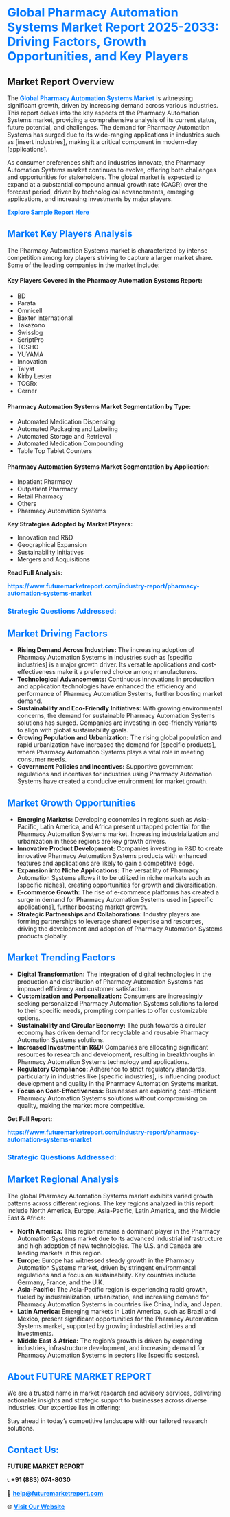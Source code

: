 <h1 style="color: #007BFF;">Global Pharmacy Automation Systems Market Report 2025-2033: Driving Factors, Growth Opportunities, and Key Players</h1>

<section id="overview">
<h2>Market Report Overview</h2>
<p>The <a href="https://www.futuremarketreport.com/industry-report/pharmacy-automation-systems-market" style="color: #007BFF; text-decoration: none;"><strong>Global Pharmacy Automation Systems Market</strong></a> is witnessing significant growth, driven by increasing demand across various industries. This report delves into the key aspects of the Pharmacy Automation Systems market, providing a comprehensive analysis of its current status, future potential, and challenges. The demand for Pharmacy Automation Systems has surged due to its wide-ranging applications in industries such as [insert industries], making it a critical component in modern-day [applications].</p>
<p>As consumer preferences shift and industries innovate, the Pharmacy Automation Systems market continues to evolve, offering both challenges and opportunities for stakeholders. The global market is expected to expand at a substantial compound annual growth rate (CAGR) over the forecast period, driven by technological advancements, emerging applications, and increasing investments by major players.</p>
</section>

<section id="overview">
<p><a href="https://www.futuremarketreport.com/request-sample/reportId=107119" style="color: #007BFF; text-decoration: none;"><strong>Explore Sample Report Here</strong></a></p>
</section>

<section id="key-players">
<h2 style="color: #007BFF;">Market Key Players Analysis</h2>
<p>The Pharmacy Automation Systems market is characterized by intense competition among key players striving to capture a larger market share. Some of the leading companies in the market include:</p>
<h4>Key Players Covered in the Pharmacy Automation Systems Report:</h4>
<ul><li>BD</li><li>Parata</li><li>Omnicell</li><li>Baxter International</li><li>Takazono</li><li>Swisslog</li><li>ScriptPro</li><li>TOSHO</li><li>YUYAMA</li><li>Innovation</li><li>Talyst</li><li>Kirby Lester</li><li>TCGRx</li><li>Cerner</li></ul>
<h4>Pharmacy Automation Systems Market Segmentation by Type:</h4>
<ul><li>Automated Medication Dispensing</li><li>Automated Packaging and Labeling</li><li>Automated Storage and Retrieval</li><li>Automated Medication Compounding</li><li>Table Top Tablet Counters</li></ul>

<h4>Pharmacy Automation Systems Market Segmentation by Application:</h4>
<ul><li>Inpatient Pharmacy</li><li>Outpatient Pharmacy</li><li>Retail Pharmacy</li><li>Others</li><li>Pharmacy Automation Systems</li></ul>
<p><strong>Key Strategies Adopted by Market Players:</strong></p>
<ul>
<li>Innovation and R&D</li>
<li>Geographical Expansion</li>
<li>Sustainability Initiatives</li>
<li>Mergers and Acquisitions</li>
</ul>
</section>

<section>
<p><strong>Read Full Analysis: </strong></p><a href="https://www.futuremarketreport.com/industry-report/pharmacy-automation-systems-market" style="color: #007BFF; text-decoration: none;"><strong>https://www.futuremarketreport.com/industry-report/pharmacy-automation-systems-market</strong></a>
<h3 style="color: #007BFF;">Strategic Questions Addressed:</h3>
</section>

<section id="driving-factors">
<h2 style="color: #007BFF;">Market Driving Factors</h2>
<ul>
<li><strong>Rising Demand Across Industries:</strong> The increasing adoption of Pharmacy Automation Systems in industries such as [specific industries] is a major growth driver. Its versatile applications and cost-effectiveness make it a preferred choice among manufacturers.</li>
<li><strong>Technological Advancements:</strong> Continuous innovations in production and application technologies have enhanced the efficiency and performance of Pharmacy Automation Systems, further boosting market demand.</li>
<li><strong>Sustainability and Eco-Friendly Initiatives:</strong> With growing environmental concerns, the demand for sustainable Pharmacy Automation Systems solutions has surged. Companies are investing in eco-friendly variants to align with global sustainability goals.</li>
<li><strong>Growing Population and Urbanization:</strong> The rising global population and rapid urbanization have increased the demand for [specific products], where Pharmacy Automation Systems plays a vital role in meeting consumer needs.</li>
<li><strong>Government Policies and Incentives:</strong> Supportive government regulations and incentives for industries using Pharmacy Automation Systems have created a conducive environment for market growth.</li>
</ul>
</section>

<section id="growth-opportunities">
<h2 style="color: #007BFF;">Market Growth Opportunities</h2>
<ul>
<li><strong>Emerging Markets:</strong> Developing economies in regions such as Asia-Pacific, Latin America, and Africa present untapped potential for the Pharmacy Automation Systems market. Increasing industrialization and urbanization in these regions are key growth drivers.</li>
<li><strong>Innovative Product Development:</strong> Companies investing in R&D to create innovative Pharmacy Automation Systems products with enhanced features and applications are likely to gain a competitive edge.</li>
<li><strong>Expansion into Niche Applications:</strong> The versatility of Pharmacy Automation Systems allows it to be utilized in niche markets such as [specific niches], creating opportunities for growth and diversification.</li>
<li><strong>E-commerce Growth:</strong> The rise of e-commerce platforms has created a surge in demand for Pharmacy Automation Systems used in [specific applications], further boosting market growth.</li>
<li><strong>Strategic Partnerships and Collaborations:</strong> Industry players are forming partnerships to leverage shared expertise and resources, driving the development and adoption of Pharmacy Automation Systems products globally.</li>
</ul>
</section>

<section id="trending-factors">
<h2 style="color: #007BFF;">Market Trending Factors</h2>
<ul>
<li><strong>Digital Transformation:</strong> The integration of digital technologies in the production and distribution of Pharmacy Automation Systems has improved efficiency and customer satisfaction.</li>
<li><strong>Customization and Personalization:</strong> Consumers are increasingly seeking personalized Pharmacy Automation Systems solutions tailored to their specific needs, prompting companies to offer customizable options.</li>
<li><strong>Sustainability and Circular Economy:</strong> The push towards a circular economy has driven demand for recyclable and reusable Pharmacy Automation Systems solutions.</li>
<li><strong>Increased Investment in R&D:</strong> Companies are allocating significant resources to research and development, resulting in breakthroughs in Pharmacy Automation Systems technology and applications.</li>
<li><strong>Regulatory Compliance:</strong> Adherence to strict regulatory standards, particularly in industries like [specific industries], is influencing product development and quality in the Pharmacy Automation Systems market.</li>
<li><strong>Focus on Cost-Effectiveness:</strong> Businesses are exploring cost-efficient Pharmacy Automation Systems solutions without compromising on quality, making the market more competitive.</li>
</ul>
</section>

<section>
<p><strong>Get Full Report: </strong></p><a href="https://www.futuremarketreport.com/industry-report/pharmacy-automation-systems-market" style="color: #007BFF; text-decoration: none;"><strong>https://www.futuremarketreport.com/industry-report/pharmacy-automation-systems-market</strong></a>
<h3 style="color: #007BFF;">Strategic Questions Addressed:</h3>
</section>


<section id="regional-analysis">
<h2 style="color: #007BFF;">Market Regional Analysis</h2>
<p>The global Pharmacy Automation Systems market exhibits varied growth patterns across different regions. The key regions analyzed in this report include North America, Europe, Asia-Pacific, Latin America, and the Middle East & Africa:</p>
<ul>
<li><strong>North America:</strong> This region remains a dominant player in the Pharmacy Automation Systems market due to its advanced industrial infrastructure and high adoption of new technologies. The U.S. and Canada are leading markets in this region.</li>
<li><strong>Europe:</strong> Europe has witnessed steady growth in the Pharmacy Automation Systems market, driven by stringent environmental regulations and a focus on sustainability. Key countries include Germany, France, and the U.K.</li>
<li><strong>Asia-Pacific:</strong> The Asia-Pacific region is experiencing rapid growth, fueled by industrialization, urbanization, and increasing demand for Pharmacy Automation Systems in countries like China, India, and Japan.</li>
<li><strong>Latin America:</strong> Emerging markets in Latin America, such as Brazil and Mexico, present significant opportunities for the Pharmacy Automation Systems market, supported by growing industrial activities and investments.</li>
<li><strong>Middle East & Africa:</strong> The region’s growth is driven by expanding industries, infrastructure development, and increasing demand for Pharmacy Automation Systems in sectors like [specific sectors].</li>
</ul>
</section>

<footer>
<h2 style="color: #007BFF;">About FUTURE MARKET REPORT</h2>
<p>We are a trusted name in market research and advisory services, delivering actionable insights and strategic support to businesses across diverse industries. Our expertise lies in offering:</p>

<p>Stay ahead in today’s competitive landscape with our tailored research solutions.</p>

<h2 style="color: #007BFF;">Contact Us:</h2>
<p><strong>FUTURE MARKET REPORT</strong></p>
<p>📞 <strong>+91 (883) 074-8030</strong></p>
<p>📧 <strong><a href="mailto:help@futuremarketreport.com" style="color: #007BFF;">help@futuremarketreport.com</a></strong></p>
<p>🌐 <strong><a href="https://www.futuremarketreport.com/" style="color: #007BFF;">Visit Our Website</a></strong></p>
</footer>